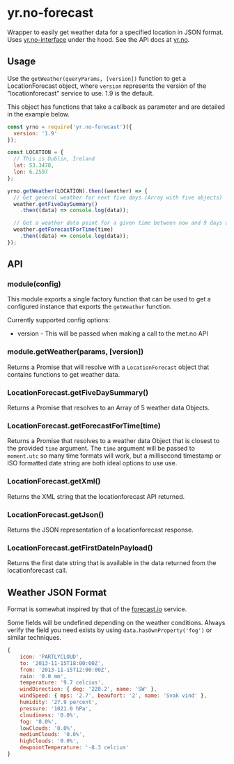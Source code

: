 yr.no-forecast
==============

Wrapper to easily get weather data for a specified location in JSON format. Uses [yr.no-interface](https://github.com/evanshortiss/yr.no-interface) under the
hood. See the API docs at [yr.no](http://api.yr.no/weatherapi/locationforecast/1.9/documentation).


## Usage
Use the ```getWeather(queryParams, [version])``` function to get a
LocationForecast object, where `version` represents the version of the
"locationforecast" service to use. 1.9 is the default.

This object has functions that take a callback as parameter and are detailed in
the example below.

```js
const yrno = require('yr.no-forecast')({
  version: '1.9'
});

const LOCATION = {
  // This is Dublin, Ireland
  lat: 53.3478,
  lon: 6.2597
};

yrno.getWeather(LOCATION).then((weather) => {
  // Get general weather for next five days (Array with five objects)
  weather.getFiveDaySummary()
    .then((data) => console.log(data));

  // Get a weather data point for a given time between now and 9 days ahead
  weather.getForecastForTime(time)
    .then((data) => console.log(data));
});
```

## API

### module(config)
This module exports a single factory function that can be used to get a
configured instance that exports the `getWeather` function.

Currently supported config options:

* version - This will be passed when making a call to the met.no API


### module.getWeather(params, [version])
Returns a Promise that will resolve with a `LocationForecast` object that
contains functions to get weather data.

### LocationForecast.getFiveDaySummary()
Returns a Promise that resolves to an Array of 5 weather data Objects.

### LocationForecast.getForecastForTime(time)
Returns a Promise that resolves to a weather data Object that is closest to the
provided `time` argument. The `time` argument will be passed to `moment.utc` so
many time formats will work, but a millisecond timestamp or ISO formatted date
string are both ideal options to use use.

### LocationForecast.getXml()
Returns the XML string that the locationforecast API returned.

### LocationForecast.getJson()
Returns the JSON representation of a locationforecast response.

### LocationForecast.getFirstDateInPayload()
Returns the first date string that is available in the data returned from the
locationforecast call.


## Weather JSON Format
Format is somewhat inspired by that of the
[forecast.io](https://developer.forecast.io/) service.

Some fields will be undefined depending on the weather conditions. Always
verify the field you need exists by using `data.hasOwnProperty('fog')`
or similar techniques.

```js
{
    icon: 'PARTLYCLOUD',
    to: '2013-11-15T18:00:00Z',
    from: '2013-11-15T12:00:00Z',
    rain: '0.0 mm',
    temperature: '9.7 celcius',
    windDirection: { deg: '220.2', name: 'SW' },
    windSpeed: { mps: '2.7', beaufort: '2', name: 'Svak vind' },
    humidity: '27.9 percent',
    pressure: '1021.0 hPa',
    cloudiness: '0.0%',
    fog: '0.0%',
    lowClouds: '0.0%',
    mediumClouds: '0.0%',
    highClouds: '0.0%',
    dewpointTemperature: '-8.3 celcius'
}
```

